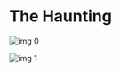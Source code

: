 # The Haunting

![img 0](https://i.imgur.com/7BV95Ne.jpg)

![img 1](https://i.imgur.com/CXxKUrb.png)

